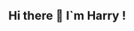 ## Hi there 👋 I`m Harry !

<!--
![Top Langs](https://github-readme-stats.vercel.app/api/top-langs/?username=abuduhelili)   ![Anurag's GitHub stats](https://github-readme-stats.vercel.app/api?username=abuduhelili)
-->

<!--
<picture>
  <source media="(prefers-color-scheme: dark)" srcset="https://raw.githubusercontent.com/abuduhelili/abuduhelili/output/github-contribution-grid-snake-dark.svg">
  <source media="(prefers-color-scheme: light)" srcset="https://raw.githubusercontent.com/abuduhelili/abuduhelili/output/github-contribution-grid-snake.svg">
  <img alt="github contribution grid snake animation" src="https://raw.githubusercontent.com/abuduhelili/abuduhelili/output/github-contribution-grid-snake.svg">
</picture>
-->

<!-- ---------------------------------------------------------------------------------------------------------------------- -->
<!--
**abuduhelili/abuduhelili** is a ✨ _special_ ✨ repository because its `README.md` (this file) appears on your GitHub profile.

Here are some ideas to get you started:

- 🔭 I’m currently working on ...
- 🌱 I’m currently learning ...
- 👯 I’m looking to collaborate on ...
- 🤔 I’m looking for help with ...
- 💬 Ask me about ...
- 📫 How to reach me: ...
- 😄 Pronouns: ...
- ⚡ Fun fact: ...
-->


